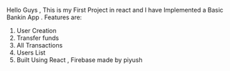Hello Guys , This is my First Project in react and I have Implemented a Basic Bankin App .
Features are:
1. User Creation
2. Transfer funds
3. All Transactions
4. Users List 
5. Built Using React , Firebase
made by piyush

